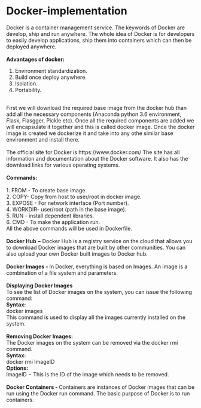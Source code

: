 # Docker-implementation
Docker is a container management service. The keywords of Docker are develop, ship and run anywhere. The whole idea of Docker is for developers to easily develop applications, ship them into containers which can then be deployed anywhere.<br>
<br>
<b>Advantages of docker:</b><br>
1. Environment standardization.
2. Build once deploy anywhere.
3. Isolation.
4. Portability.
<br>
First we will download the required base image from the docker hub than add all the necessary components (Anaconda python 3.6 environment, Flask, Flasgger, Pickle etc). Once all the required components are added we will encapsulate it together and this is called docker image. Once the docker image is created we dockerize it and take into any othe similar base environment and install there.<br>
<br>
The official site for Docker is https://www.docker.com/ The site has all information and documentation about the Docker software. It also has the download links for various operating systems.<br>
<br>
<b>Commands:</b><br>
<br>
1. FROM - To create base image.<br>
2. COPY- Copy from host to user/root in docker image.<br>
3. EXPOSE - For network interface (Port number).<br>
4. WORKDIR- user/root (path in the base image).<br>
5. RUN - install dependent libraries.<br>
6. CMD - To make the application run.<br>
All the above commands will be used in Dockerfile.<br>
<br>
<b>Docker Hub − </b>Docker Hub is a registry service on the cloud that allows you to download Docker images that are built by other communities. You can also upload your own Docker built images to Docker hub.<br>
<br>
<b>Docker Images - </b>In Docker, everything is based on Images. An image is a combination of a file system and parameters.<br>
<br>
<b>Displaying Docker Images</b><br>
To see the list of Docker images on the system, you can issue the following command:<br>
<b>Syntax:</b><br>
docker images<br>
This command is used to display all the images currently installed on the system.<br>
<br>
<b>Removing Docker Images:</b><br>
The Docker images on the system can be removed via the docker rmi command.<br>
<b>Syntax:</b><br>
docker rmi ImageID<br>
<b>Options:</b><br>
ImageID − This is the ID of the image which needs to be removed.<br>
<br>
<b>Docker Containers - </b>Containers are instances of Docker images that can be run using the Docker run command. The basic purpose of Docker is to run containers.
